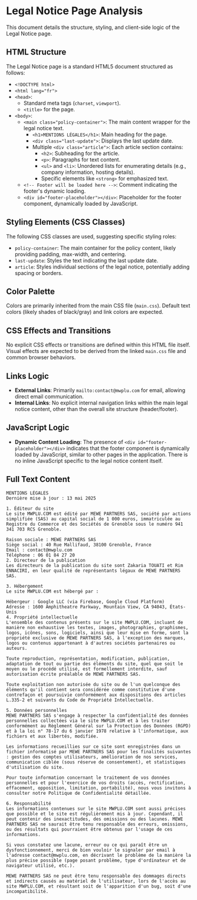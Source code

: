 # Legal Notice Page Analysis

This document details the structure, styling, and client-side logic of the Legal Notice page.

## HTML Structure

The Legal Notice page is a standard HTML5 document structured as follows:

*   `<!DOCTYPE html>`
*   `<html lang="fr">`
*   `<head>`:
    *   Standard meta tags (`charset`, `viewport`).
    *   `<title>` for the page.
*   `<body>`:
    *   `<main class="policy-container">`: The main content wrapper for the legal notice text.
        *   `<h1>MENTIONS LÉGALES</h1>`: Main heading for the page.
        *   `<div class="last-update">`: Displays the last update date.
        *   Multiple `<div class="article">`: Each article section contains:
            *   `<h2>`: Subheading for the article.
            *   `<p>`: Paragraphs for text content.
            *   `<ul>` and `<li>`: Unordered lists for enumerating details (e.g., company information, hosting details).
            *   Specific elements like `<strong>` for emphasized text.
    *   `<!-- Footer will be loaded here -->`: Comment indicating the footer's dynamic loading.
    *   `<div id="footer-placeholder"></div>`: Placeholder for the footer component, dynamically loaded by JavaScript.

## Styling Elements (CSS Classes)

The following CSS classes are used, suggesting specific styling roles:

*   `policy-container`: The main container for the policy content, likely providing padding, max-width, and centering.
*   `last-update`: Styles the text indicating the last update date.
*   `article`: Styles individual sections of the legal notice, potentially adding spacing or borders.

## Color Palette

Colors are primarily inherited from the main CSS file (`main.css`). Default text colors (likely shades of black/gray) and link colors are expected.

## CSS Effects and Transitions

No explicit CSS effects or transitions are defined within this HTML file itself. Visual effects are expected to be derived from the linked `main.css` file and common browser behaviors.

## Links Logic

*   **External Links**: Primarily `mailto:contact@mwplu.com` for email, allowing direct email communication.
*   **Internal Links**: No explicit internal navigation links within the main legal notice content, other than the overall site structure (header/footer).

## JavaScript Logic

*   **Dynamic Content Loading**: The presence of `<div id="footer-placeholder"></div>` indicates that the footer component is dynamically loaded by JavaScript, similar to other pages in the application. There is no inline JavaScript specific to the legal notice content itself.

## Full Text Content

```text
MENTIONS LÉGALES
Dernière mise à jour : 13 mai 2025

1. Éditeur du site
Le site MWPLU.COM est édité par MEWE PARTNERS SAS, société par actions simplifiée (SAS) au capital social de 1 000 euros, immatriculée au Registre du Commerce et des Sociétés de Grenoble sous le numéro 941 341 703 RCS Grenoble.

Raison sociale : MEWE PARTNERS SAS
Siège social : 40 Rue Mallifaud, 38100 Grenoble, France
Email : contact@mwplu.com
Téléphone : 06 01 84 27 20
2. Directeur de la publication
Les directeurs de la publication du site sont Zakaria TOUATI et Rim ENNACIRI, en leur qualité de représentants légaux de MEWE PARTNERS SAS.

3. Hébergement
Le site MWPLU.COM est hébergé par :

Hébergeur : Google LLC (via Firebase, Google Cloud Platform)
Adresse : 1600 Amphitheatre Parkway, Mountain View, CA 94043, États-Unis
4. Propriété intellectuelle
L'ensemble des contenus présents sur le site MWPLU.COM, incluant de manière non exhaustive les textes, images, photographies, graphismes, logos, icônes, sons, logiciels, ainsi que leur mise en forme, sont la propriété exclusive de MEWE PARTNERS SAS, à l'exception des marques, logos ou contenus appartenant à d'autres sociétés partenaires ou auteurs.

Toute reproduction, représentation, modification, publication, adaptation de tout ou partie des éléments du site, quel que soit le moyen ou le procédé utilisé, est formellement interdite, sauf autorisation écrite préalable de MEWE PARTNERS SAS.

Toute exploitation non autorisée du site ou de l'un quelconque des éléments qu'il contient sera considérée comme constitutive d'une contrefaçon et poursuivie conformément aux dispositions des articles L.335-2 et suivants du Code de Propriété Intellectuelle.

5. Données personnelles
MEWE PARTNERS SAS s'engage à respecter la confidentialité des données personnelles collectées via le site MWPLU.COM et à les traiter conformément au Règlement Général sur la Protection des Données (RGPD) et à la loi n° 78-17 du 6 janvier 1978 relative à l'informatique, aux fichiers et aux libertés, modifiée.

Les informations recueillies sur ce site sont enregistrées dans un fichier informatisé par MEWE PARTNERS SAS pour les finalités suivantes : gestion des comptes utilisateurs, amélioration de nos services, communication ciblée (sous réserve de consentement), et statistiques d'utilisation du site.

Pour toute information concernant le traitement de vos données personnelles et pour l'exercice de vos droits (accès, rectification, effacement, opposition, limitation, portabilité), nous vous invitons à consulter notre Politique de Confidentialité détaillée.

6. Responsabilité
Les informations contenues sur le site MWPLU.COM sont aussi précises que possible et le site est régulièrement mis à jour. Cependant, il peut contenir des inexactitudes, des omissions ou des lacunes. MEWE PARTNERS SAS ne saurait être tenu responsable des erreurs, omissions, ou des résultats qui pourraient être obtenus par l'usage de ces informations.

Si vous constatez une lacune, erreur ou ce qui paraît être un dysfonctionnement, merci de bien vouloir le signaler par email à l'adresse contact@mwplu.com, en décrivant le problème de la manière la plus précise possible (page posant problème, type d'ordinateur et de navigateur utilisé, etc.).

MEWE PARTNERS SAS ne peut être tenu responsable des dommages directs et indirects causés au matériel de l'utilisateur, lors de l'accès au site MWPLU.COM, et résultant soit de l'apparition d'un bug, soit d'une incompatibilité.
```
